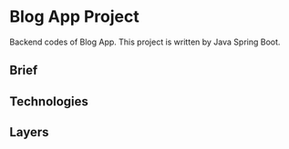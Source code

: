 # Blog App Project
<p> Backend codes of Blog App. This project is written by Java Spring Boot.</p>

## Brief

## Technologies

## Layers